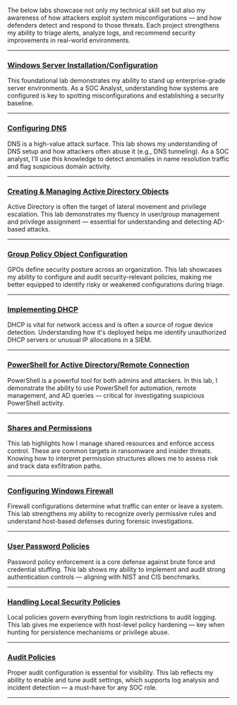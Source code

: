 The below labs showcase not only my technical skill set but also my awareness of how attackers exploit system misconfigurations — and how defenders detect and respond to those threats. Each project strengthens my ability to triage alerts, analyze logs, and recommend security improvements in real-world environments.

---

### [Windows Server Installation/Configuration](https://github.com/bekinal/Windows-Server-Installation-Configuration/blob/main/README.md)
This foundational lab demonstrates my ability to stand up enterprise-grade server environments. As a SOC Analyst, understanding how systems are configured is key to spotting misconfigurations and establishing a security baseline.

---

### [Configuring DNS](https://github.com/bekinal/Configuring-DNS/blob/main/README.md)
DNS is a high-value attack surface. This lab shows my understanding of DNS setup and how attackers often abuse it (e.g., DNS tunneling). As a SOC analyst, I’ll use this knowledge to detect anomalies in name resolution traffic and flag suspicious domain activity.

---

### [Creating & Managing Active Directory Objects](https://github.com/bekinal/Creating-and-Managing-AD-Objects/blob/main/README.md)
Active Directory is often the target of lateral movement and privilege escalation. This lab demonstrates my fluency in user/group management and privilege assignment — essential for understanding and detecting AD-based attacks.

---

### [Group Policy Object Configuration](https://github.com/bekinal/Group-Policy-Object-Configuration/blob/main/README.md)
GPOs define security posture across an organization. This lab showcases my ability to configure and audit security-relevant policies, making me better equipped to identify risky or weakened configurations during triage.

---

### [Implementing DHCP](https://github.com/bekinal/Implementing-DHCP/blob/main/README.md)
DHCP is vital for network access and is often a source of rogue device detection. Understanding how it's deployed helps me identify unauthorized DHCP servers or unusual IP allocations in a SIEM.

---

### [PowerShell for Active Directory/Remote Connection](https://github.com/bekinal/PowerShell-for-Active-Directory/blob/main/README.md)
PowerShell is a powerful tool for both admins and attackers. In this lab, I demonstrate the ability to use PowerShell for automation, remote management, and AD queries — critical for investigating suspicious PowerShell activity.

---

### [Shares and Permissions](https://github.com/bekinal/Shares-and-Permissions/blob/main/README.md)
This lab highlights how I manage shared resources and enforce access control. These are common targets in ransomware and insider threats. Knowing how to interpret permission structures allows me to assess risk and track data exfiltration paths.

---

### [Configuring Windows Firewall](https://github.com/bekinal/Configuring-Windows-Firewall/blob/main/README.md)
Firewall configurations determine what traffic can enter or leave a system. This lab strengthens my ability to recognize overly permissive rules and understand host-based defenses during forensic investigations.

---

### [User Password Policies](https://github.com/bekinal/User-Password-Policies)
Password policy enforcement is a core defense against brute force and credential stuffing. This lab shows my ability to implement and audit strong authentication controls — aligning with NIST and CIS benchmarks.

---

### [Handling Local Security Policies](https://github.com/bekinal/User-Password-Policies/blob/main/README.md)
Local policies govern everything from login restrictions to audit logging. This lab gives me experience with host-level policy hardening — key when hunting for persistence mechanisms or privilege abuse.

---

### [Audit Policies](https://github.com/bekinal/Audit-Policies)
Proper audit configuration is essential for visibility. This lab reflects my ability to enable and tune audit settings, which supports log analysis and incident detection — a must-have for any SOC role.

---

